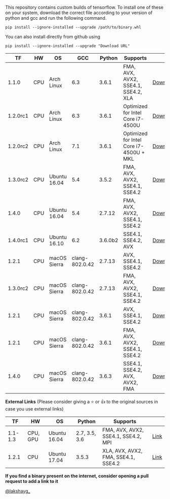 This repository contains custom builds of tensorflow. To install
one of these on your system, download the correct file according
to your version of python and gcc and run the following command.
```
pip install --ignore-installed --upgrade /path/to/binary.whl
```
You can also install directly from github using
```
pip install --ignore-installed --upgrade "Download URL"
```

| TF       | HW  | OS           | GCC            | Python      | Supports                                  |                                                                                                                         |
|----------|-----|--------------|----------------|-------------|-------------------------------------------|-------------------------------------------------------------------------------------------------------------------------|
| 1.1.0    | CPU | Arch Linux   | 6.3            | 3.6.1       | FMA, AVX, AVX2, SSE4.1, SSE4.2, XLA       | [Download](https://github.com/lakshayg/tensorflow-build/raw/master/tensorflow-1.1.0-cp36-cp36m-linux_x86_64.whl)        |
| 1.2.0rc1 | CPU | Arch Linux   | 6.3            | 3.6.1       | Optimized for Intel Core i7-4500U         | [Download](https://github.com/lakshayg/tensorflow-build/raw/master/tensorflow-1.2.0rc1-cp36-cp36m-linux_x86_64.whl)     |
| 1.2.0rc2 | CPU | Arch Linux   | 7.1            | 3.6.1       | Optimized for Intel Core i7-4500U + MKL   | [Download](https://github.com/lakshayg/tensorflow-build/raw/master/tensorflow-1.2.0rc2-cp36-cp36m-linux_x86_64.whl)     |
| 1.3.0rc2 | CPU | Ubuntu 16.04 | 5.4            | 3.5.2       | FMA, AVX, AVX2, SSE4.1, SSE4.2            | [Download](https://github.com/lakshayg/tensorflow-build/raw/master/tensorflow-1.3.0rc2-cp35-cp35m-linux_x86_64.whl)     |
| 1.4.0    | CPU | Ubuntu 16.04 | 5.4            | 2.7.12      | FMA, AVX, AVX2, SSE4.1, SSE4.2            | [Download](https://github.com/lakshayg/tensorflow-build/raw/master/tensorflow-1.4.0-cp27-cp27mu-linux_x86_64.whl)       |
| 1.4.0rc1 | CPU | Ubuntu 16.10 | 6.2            | 3.6.0b2     | SSE4.1, SSE4.2, AVX                       | [Download](https://github.com/lakshayg/tensorflow-build/raw/master/tensorflow-1.4.0rc1-cp36-cp36m-linux_x86_64.whl)     |
| 1.2.1    | CPU | macOS Sierra | clang-802.0.42 | 2.7.13      | AVX, SSE4.1, SSE4.2                       | [Download](https://github.com/lakshayg/tensorflow-build/raw/master/tensorflow-1.2.1-cp27-cp27m-macosx_10_12_x86_64.whl) |
| 1.3.0rc2 | CPU | macOS Sierra | clang-802.0.42 | 2.7.13      | FMA, AVX, AVX2, SSE4.1, SSE4.2            | [Download](https://github.com/lakshayg/tensorflow-build/raw/master/tensorflow-1.3.0rc2-cp27-cp27m-macosx_10_12_intel.whl) |
| 1.2.1    | CPU | macOS Sierra | clang-802.0.42 | 3.6.1       | AVX, SSE4.1, SSE4.2                       | [Download](https://github.com/lakshayg/tensorflow-build/raw/master/tensorflow-1.2.1-cp36-cp36m-macosx_10_12_x86_64.whl) |
| 1.2.1    | CPU | macOS Sierra | clang-802.0.42 | 3.6.1       | FMA, AVX, AVX2, SSE4.1, SSE4.2            | [Download](https://github.com/lakshayg/tensorflow-build/raw/72454268db8ce69e0fe3c7b23c17aad6ea69b257/tensorflow-1.2.1-cp36-cp36m-macosx_10_12_x86_64.whl) |
| 1.4.0    | CPU | macOS Sierra | clang-802.0.42 | 3.6.3       | SSE4.1, SSE4.2, AVX, AVX2, FMA            | [Download](https://github.com/lakshayg/tensorflow-build/raw/master/tensorflow-1.4.0-cp36-cp36m-macosx_10_12_x86_64.whl) |

**External Links** (Please consider giving a :star: or :+1: to the original sources in case you use external links)

| TF       | HW       | OS           | Python        | Supports                            |                                         |
|----------|----------|--------------|---------------|-------------------------------------|-----------------------------------------|
| 1.1-1.3  | CPU, GPU | Ubuntu 16.04 | 2.7, 3.5, 3.6 | FMA, AVX, AVX2, SSE4.1, SSE4.2, MPI | [Link](https://github.com/mind/wheels)  |
| 1.2.1    | CPU      | Ubuntu 17.04 | 3.5.3         | XLA, AVX, AVX2, FMA, SSE4.1, SSE4.2 | [Link](https://github.com/yaroslavvb/tensorflow-community-wheels/issues/26) |

**If you find a binary present on the internet, consider opening a pull request to add a link to it**

[@lakshayg_](https://twitter.com/lakshayg_)
